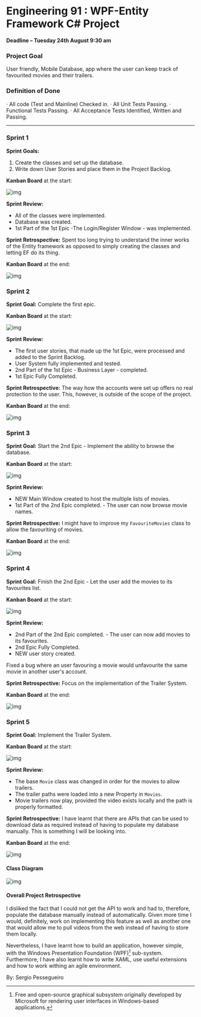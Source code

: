 # **Engineering 91 : WPF-Entity Framework C# Project**

**Deadline – Tuesday 24th August 9:30 am**

### Project Goal
User friendly, Mobile Database, app where the user can keep track of favourited movies and their trailers.

### Definition of Done
·	All code (Test and Mainline) Checked in.
·	All Unit Tests Passing.
·	Functional Tests Passing.
·	All Acceptance Tests Identified, Written and Passing.

---

### Sprint 1

**Sprint Goals:** 

1. Create the classes and set up the database.
2. Write down User Stories and place them in the Project Backlog.

**Kanban Board** at the start:

![img](https://i.imgur.com/TTLERvE.png)

**Sprint Review:** 

- All of the classes were implemented.
- Database was created.
- 1st Part of the 1st Epic -The Login/Register Window - was implemented.

**Sprint Retrospective:** Spent too long trying to understand the inner works of the Entity framework as opposed to simply creating the classes and letting EF do its thing.

**Kanban Board** at the end:

![img](https://i.imgur.com/NU0b8kF.png)


### Sprint 2

**Sprint Goal:** Complete the first epic. 

**Kanban Board** at the start:

![img](https://i.imgur.com/HLhybRK.png)

**Sprint Review:** 

- The first user stories, that made up the 1st Epic, were processed and added to the Sprint Backlog.
- User System fully implemented and tested.
- 2nd Part of the 1st Epic - Business Layer - completed.
- 1st Epic Fully Completed.

**Sprint Retrospective:** The way how the accounts were set up offers no real protection to the user. This, however, is outside of the scope of the project.

**Kanban Board** at the end:

![img](https://i.imgur.com/UGethOi.png)

### Sprint 3

**Sprint Goal:** Start the 2nd Epic - Implement the ability to browse the database.

**Kanban Board** at the start:

![img](https://i.imgur.com/RdkrOYx.png)

**Sprint Review:** 

- NEW Main Window created to host the multiple lists of movies.
- 1st Part of the 2nd Epic completed. - The user can now browse movie names.

**Sprint Retrospective:** I might have to improve my `FavouriteMovies` class to allow the favouriting of movies.

**Kanban Board** at the end:

![img](https://i.imgur.com/SIP5UUO.png)

### Sprint 4

**Sprint Goal:** Finish the 2nd Epic - Let the user add the movies to its favourites list.

**Kanban Board** at the start:

![img](https://i.imgur.com/4dTzdo7.png)

**Sprint Review:** 

- 2nd Part of the 2nd Epic completed. - The user can now add movies to its favourites.
- 2nd Epic Fully Completed.
- NEW user story created.

Fixed a bug where an user favouring a movie would unfavourite the same movie in another user's account.

**Sprint Retrospective:** Focus on the implementation of the Trailer System.

**Kanban Board** at the end:

![img](https://i.imgur.com/mijgWuo.png)


### Sprint 5

**Sprint Goal:** Implement the Trailer System.

**Kanban Board** at the start:

![img](https://i.imgur.com/7olBNHL.png)

**Sprint Review:** 

- The base `Movie` class was changed in order for the movies to allow trailers.
- The trailer paths were loaded into a new Property in `Movies`.
- Movie trailers now play, provided the video exists locally and the path is properly formatted.

**Sprint Retrospective:** I have learnt that there are APIs that can be used to download data as required instead of having to populate my database manually. This is something I will be looking into.

**Kanban Board** at the end:

![img](https://i.imgur.com/gEgtBXU.png)



#### Class Diagram

![img](https://i.imgur.com/jUsoaEr.png)

#### Overall Project Retrospective

I disliked the fact that I could not get the API to work and had to, therefore, populate the database manually instead of automatically. Given more time I would, definitely, work on implementing this feature as well as another one that would allow me to pull videos from the web instead of having to store them locally.

Nevertheless, I have learnt how to build an application, however simple, with the Windows Presentation Foundation (WPF)[^fn1] sub-system. Furthermore, I have also learnt how to write XAML, use useful extensions and how to work withing an agile environment.



[^fn1]: Free and open-source graphical subsystem originally developed by  Microsoft for rendering user interfaces in Windows-based applications. 



By: Sergio Pessegueiro
